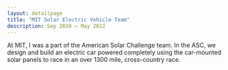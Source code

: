 ```yaml
---
layout: detailpage
title: "MIT Solar Electric Vehicle Team"
description: Sep 2020 — May 2022
---
```


At MIT, I was a part of the American Solar Challenge team. In the ASC, we design and build an electric car powered completely using the car-mounted solar panels to race in an over 1300 mile, cross-country race.